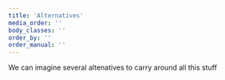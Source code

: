 ```yaml
---
title: 'Alternatives'
media_order: ''
body_classes: ''
order_by: ''
order_manual: ''
---
```


We can imagine several altenatives to carry around all this stuff
